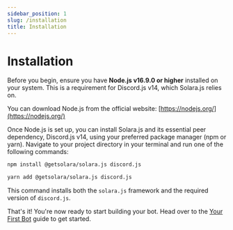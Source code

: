 ```yaml
---
sidebar_position: 1
slug: /installation
title: Installation
---
```


# Installation

Before you begin, ensure you have **Node.js v16.9.0 or higher** installed on your system. This is a requirement for Discord.js v14, which Solara.js relies on.

You can download Node.js from the official website: [https://nodejs.org/](https://nodejs.org/)

Once Node.js is set up, you can install Solara.js and its essential peer dependency, Discord.js v14, using your preferred package manager (npm or yarn). Navigate to your project directory in your terminal and run one of the following commands:

```bash title="Using npm"
npm install @getsolara/solara.js discord.js
```

```bash title="Using yarn"
yarn add @getsolara/solara.js discord.js
```

This command installs both the `solara.js` framework and the required version of `discord.js`.

That's it! You're now ready to start building your bot. Head over to the [Your First Bot](./first-bot) guide to get started.